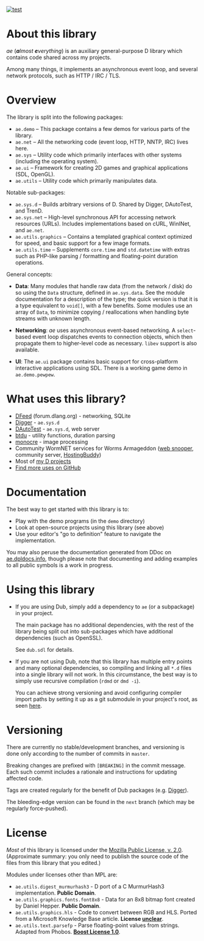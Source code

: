 ﻿[![test](https://github.com/CyberShadow/ae/actions/workflows/test.yml/badge.svg)](https://github.com/CyberShadow/ae/actions/workflows/test.yml)

About this library
==================

*ae* (***a**lmost **e**verything*) is an auxiliary general-purpose D library which contains code shared across my projects.

Among many things, it implements an asynchronous event loop, and several network protocols, such as HTTP / IRC / TLS.

Overview
========

The library is split into the following packages:

 * `ae.demo` – This package contains a few demos for various parts of the library.
 * `ae.net` – All the networking code (event loop, HTTP, NNTP, IRC) lives here.
 * `ae.sys` – Utility code which primarily interfaces with other systems (including the operating system).
 * `ae.ui` – Framework for creating 2D games and graphical applications (SDL, OpenGL).
 * `ae.utils` – Utility code which primarily manipulates data.

Notable sub-packages:

 * `ae.sys.d` – Builds arbitrary versions of D. Shared by Digger, DAutoTest, and TrenD.
 * `ae.sys.net` – High-level synchronous API for accessing network resources (URLs). Includes implementations based on cURL, WinINet, and `ae.net`.
 * `ae.utils.graphics` – Contains a templated graphical context optimized for speed, and basic support for a few image formats.
 * `ae.utils.time` – Supplements `core.time` and `std.datetime` with extras such as PHP-like parsing / formatting and floating-point duration operations.

General concepts:

- **Data**: Many modules that handle raw data (from the network / disk) do so using the `Data` structure, defined in `ae.sys.data`.
  See the module documentation for a description of the type; the quick version is that it is a type equivalent to `void[]`, with a few benefits.
  Some modules use an array of `Data`, to minimize copying / reallocations when handling byte streams with unknown length.

- **Networking**: *ae* uses asynchronous event-based networking.
  A `select`-based event loop dispatches events to connection objects, which then propagate them to higher-level code as necessary.
  `libev` support is also available.

- **UI**: The `ae.ui` package contains basic support for cross-platform interactive applications using SDL.
  There is a working game demo in `ae.demo.pewpew`.

What uses this library?
=======================

- [DFeed](https://github.com/CyberShadow/DFeed) (forum.dlang.org) - networking, SQLite
- [Digger](https://github.com/CyberShadow/Digger) - `ae.sys.d`
- [DAutoTest](https://github.com/CyberShadow/DAutoTest) - `ae.sys.d`, web server
- [btdu](https://github.com/CyberShadow/btdu) - utility functions, duration parsing
- [monocre](https://github.com/CyberShadow/monocre) - image processing
- Community WormNET services for Worms Armageddon ([web snooper](https://snoop.wormnet.net/), community server, [HostingBuddy](https://worms2d.info/HostingBuddy))
- Most of [my D projects](https://github.com/CyberShadow?language=d&tab=repositories&type=source)
- [Find more uses on GitHub](https://github.com/search?l=D&q=%22import+ae%22&type=Code)

Documentation
=============

The best way to get started with this library is to:

- Play with the demo programs (in the `demo` directory)
- Look at open-source projects using this library (see above)
- Use your editor's "go to definition" feature to navigate the implementation.

You may also peruse the documentation generated from DDoc on [ae.dpldocs.info](https://ae.dpldocs.info/),
though please note that documenting and adding examples to all public symbols is a work in progress.

Using this library
==================

- If you are using Dub, simply add a dependency to `ae` (or a subpackage) in your project.

  The main package has no additional dependencies, with the rest of the library being split out into sub-packages which have additional dependencies (such as OpenSSL).

  See `dub.sdl` for details.

- If you are not using Dub, note that this library has multiple entry points and many optional dependencies, so compiling and linking all `*.d` files into a single library will not work.
  In this circumstance, the best way is to simply use recursive compilation (`rdmd` or `dmd -i`).

  You can achieve strong versioning and avoid configuring compiler import paths by setting it up as a git submodule in your project's root, as seen [here](https://github.com/CyberShadow/ForumAntiSpam).

Versioning
==========

There are currently no stable/development branches, and versioning is done only according to the number of commits in `master`.

Breaking changes are prefixed with `[BREAKING]` in the commit message. 
Each such commit includes a rationale and instructions for updating affected code.

Tags are created regularly for the benefit of Dub packages (e.g. [Digger](https://github.com/CyberShadow/Digger/blob/master/dub.sdl)).

The bleeding-edge version can be found in the `next` branch (which may be regularly force-pushed).

License
=======

*Most* of this library is licensed under the [Mozilla Public License, v. 2.0](http://mozilla.org/MPL/2.0/).
(Approximate summary: you only need to publish the source code of the files from this library that you edited.)

Modules under licenses other than MPL are:

- `ae.utils.digest_murmurhash3` - D port of a C MurmurHash3 implementation. **Public Domain**.
- `ae.utils.graphics.fonts.font8x8` - Data for an 8x8 bitmap font created by Daniel Hepper. **Public Domain**.
- `ae.utils.graphics.hls` - Code to convert between RGB and HLS. Ported from a Microsoft Knowledge Base article. **License [unclear](https://opensource.stackexchange.com/questions/4779/is-it-legal-to-use-code-from-microsoft-knowledge-base-article-in-an-open-source)**.
- `ae.utils.text.parsefp` - Parse floating-point values from strings. Adapted from Phobos. **[Boost License 1.0](https://www.boost.org/LICENSE_1_0.txt)**.
